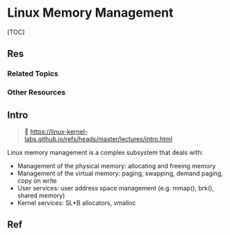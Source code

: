 # Linux Memory Management

[TOC]



## Res
### Related Topics


### Other Resources



## Intro
> 📎 https://linux-kernel-labs.github.io/refs/heads/master/lectures/intro.html

Linux memory management is a complex subsystem that deals with:
- Management of the physical memory: allocating and freeing memory
- Management of the virtual memory: paging, swapping, demand paging, copy on write
- User services: user address space management (e.g. mmap(), brk(), shared memory)
- Kernel services: SL*B allocators, vmalloc



## Ref

